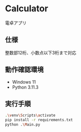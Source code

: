 # Calculator

電卓アプリ

## 仕様

整数部12桁、小数点以下3桁まで対応

## 動作確認環境

- Windows 11
- Python 3.11.3

## 実行手順

```sh
.\venv\Scripts\activate
pip install -r requirements.txt
python .\Main.py
```
